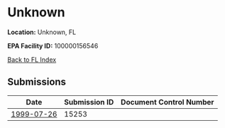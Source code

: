 # Unknown

**Location:** Unknown, FL

**EPA Facility ID:** 100000156546

[Back to FL Index](../../index.md)

## Submissions

| Date | Submission ID | Document Control Number |
|------|--------------|-------------------------|
| [1999-07-26](submissions/15253.md) | 15253 |  |

